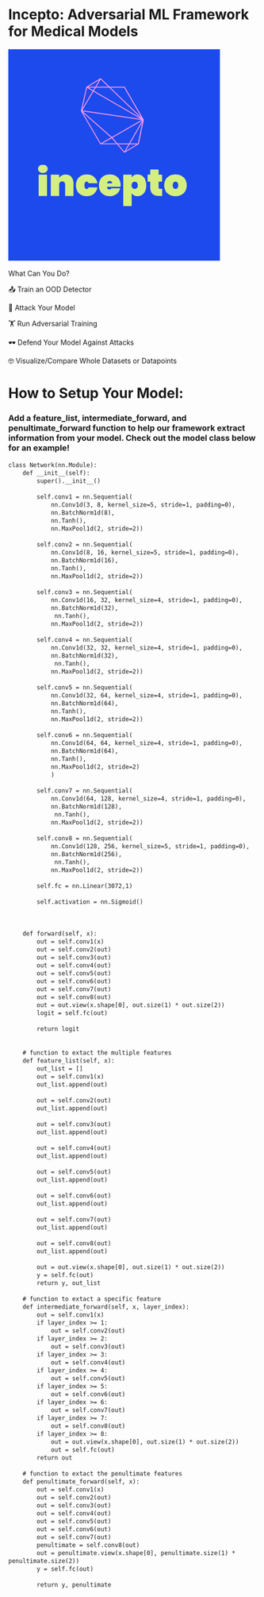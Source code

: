# Incepto: Adversarial ML Framework for Medical Models

![Test Image 1](logo.png)

What Can You Do?

📤  Train an OOD Detector

🔫  Attack Your Model

🏋 Run Adversarial Training

🕶 Defend Your Model Against Attacks

🤓  Visualize/Compare Whole Datasets or Datapoints


# How to Setup Your Model:

### Add a feature_list, intermediate_forward, and penultimate_forward function to help our framework extract information from your model. Check out the model class below for an example!

    class Network(nn.Module):
        def __init__(self):
            super().__init__()

            self.conv1 = nn.Sequential(
                nn.Conv1d(3, 8, kernel_size=5, stride=1, padding=0),
                nn.BatchNorm1d(8),
                nn.Tanh(),
                nn.MaxPool1d(2, stride=2))

            self.conv2 = nn.Sequential(
                nn.Conv1d(8, 16, kernel_size=5, stride=1, padding=0),
                nn.BatchNorm1d(16),
                nn.Tanh(),
                nn.MaxPool1d(2, stride=2))

            self.conv3 = nn.Sequential(
                nn.Conv1d(16, 32, kernel_size=4, stride=1, padding=0),
                nn.BatchNorm1d(32),
                 nn.Tanh(),
                nn.MaxPool1d(2, stride=2))

            self.conv4 = nn.Sequential(
                nn.Conv1d(32, 32, kernel_size=4, stride=1, padding=0),
                nn.BatchNorm1d(32),
                 nn.Tanh(),
                nn.MaxPool1d(2, stride=2))

            self.conv5 = nn.Sequential(
                nn.Conv1d(32, 64, kernel_size=4, stride=1, padding=0),
                nn.BatchNorm1d(64),
                nn.Tanh(),
                nn.MaxPool1d(2, stride=2))

            self.conv6 = nn.Sequential(
                nn.Conv1d(64, 64, kernel_size=4, stride=1, padding=0),
                nn.BatchNorm1d(64),
                nn.Tanh(),
                nn.MaxPool1d(2, stride=2)
                )

            self.conv7 = nn.Sequential(
                nn.Conv1d(64, 128, kernel_size=4, stride=1, padding=0),
                nn.BatchNorm1d(128),
                 nn.Tanh(),
                nn.MaxPool1d(2, stride=2))

            self.conv8 = nn.Sequential(
                nn.Conv1d(128, 256, kernel_size=5, stride=1, padding=0),
                nn.BatchNorm1d(256),
                 nn.Tanh(),
                nn.MaxPool1d(2, stride=2))

            self.fc = nn.Linear(3072,1)

            self.activation = nn.Sigmoid()



        def forward(self, x):
            out = self.conv1(x)
            out = self.conv2(out)
            out = self.conv3(out)
            out = self.conv4(out)
            out = self.conv5(out)
            out = self.conv6(out)
            out = self.conv7(out)
            out = self.conv8(out)
            out = out.view(x.shape[0], out.size(1) * out.size(2))
            logit = self.fc(out)

            return logit


        # function to extact the multiple features
        def feature_list(self, x):
            out_list = []
            out = self.conv1(x)
            out_list.append(out)

            out = self.conv2(out)
            out_list.append(out)

            out = self.conv3(out)
            out_list.append(out)

            out = self.conv4(out)
            out_list.append(out)

            out = self.conv5(out)
            out_list.append(out)

            out = self.conv6(out)
            out_list.append(out)

            out = self.conv7(out)
            out_list.append(out)

            out = self.conv8(out)
            out_list.append(out)

            out = out.view(x.shape[0], out.size(1) * out.size(2))
            y = self.fc(out)
            return y, out_list

        # function to extact a specific feature
        def intermediate_forward(self, x, layer_index):
            out = self.conv1(x)
            if layer_index >= 1:
                out = self.conv2(out)
            if layer_index >= 2:
                out = self.conv3(out)
            if layer_index >= 3:
                out = self.conv4(out)
            if layer_index >= 4:
                out = self.conv5(out)
            if layer_index >= 5:
                out = self.conv6(out)
            if layer_index >= 6:
                out = self.conv7(out)
            if layer_index >= 7:
                out = self.conv8(out)
            if layer_index >= 8:
                out = out.view(x.shape[0], out.size(1) * out.size(2))
                out = self.fc(out)         
            return out

        # function to extact the penultimate features
        def penultimate_forward(self, x):
            out = self.conv1(x)
            out = self.conv2(out)
            out = self.conv3(out)
            out = self.conv4(out)
            out = self.conv5(out)
            out = self.conv6(out)
            out = self.conv7(out)
            penultimate = self.conv8(out)
            out = penultimate.view(x.shape[0], penultimate.size(1) * penultimate.size(2))
            y = self.fc(out)

            return y, penultimate

